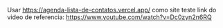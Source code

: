 Usar https://agenda-lista-de-contatos.vercel.app/ como site teste
link do video de referencia: https://www.youtube.com/watch?v=Dc0zyn2n6RQ
